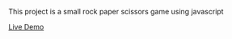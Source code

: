 This project is a small rock paper scissors game using javascript

[Live Demo](https://goodmoodman.github.io/rock_paper_scissors/)
